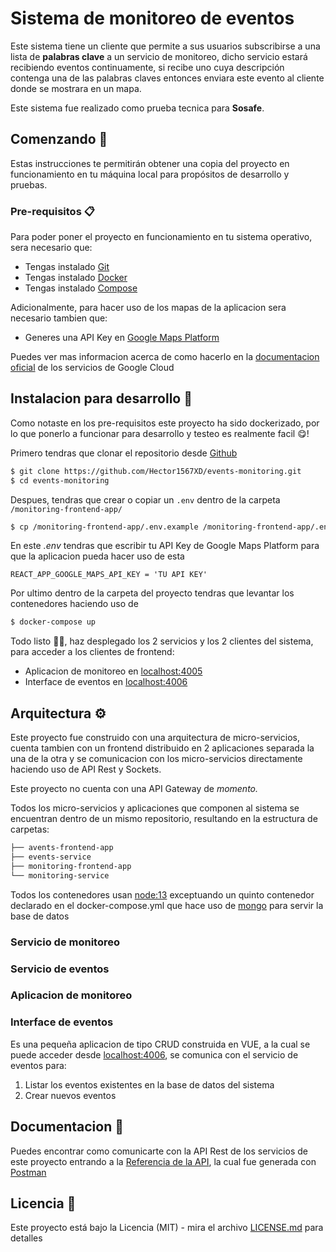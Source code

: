 # Sistema de monitoreo de eventos

Este sistema tiene un cliente que permite a sus usuarios subscribirse a una lista de **palabras clave** a un servicio de monitoreo, dicho servicio estará recibiendo eventos continuamente, si recibe uno cuya descripción contenga una de las palabras claves entonces enviara este evento al cliente donde se mostrara en un mapa.

Este sistema fue realizado como prueba tecnica para **Sosafe**.

## Comenzando 🚀

Estas instrucciones te permitirán obtener una copia del proyecto en funcionamiento en tu máquina local para propósitos de desarrollo y pruebas.

### Pre-requisitos 📋

Para poder poner el proyecto en funcionamiento en tu sistema operativo, sera necesario que:

* Tengas instalado [Git](https://git-scm.com/downloads)
* Tengas instalado [Docker](https://docs.docker.com/installation/#installation)
* Tengas instalado [Compose](https://docs.docker.com/compose/install/)

Adicionalmente, para hacer uso de los mapas de la aplicacion sera necesario tambien que:
* Generes una API Key en [Google Maps Platform](https://console.cloud.google.com/google/maps-apis/)

Puedes ver mas informacion acerca de como hacerlo en la [documentacion oficial](https://developers.google.com/maps/documentation/javascript/cloud-setup/) de los servicios de Google Cloud

## Instalacion para desarrollo 🔧

Como notaste en los pre-requisitos este proyecto ha sido dockerizado, por lo que ponerlo a funcionar para desarrollo y testeo es realmente facil 😋!

Primero tendras que clonar el repositorio desde [Github](https://github.com/Hector1567XD/events-monitoring.git)

```bash
$ git clone https://github.com/Hector1567XD/events-monitoring.git
$ cd events-monitoring
```

Despues, tendras que crear o copiar un `.env` dentro de la carpeta `/monitoring-frontend-app/`
```bash
$ cp /monitoring-frontend-app/.env.example /monitoring-frontend-app/.env
```

En este _.env_ tendras que escribir tu API Key de Google Maps Platform para que la aplicacion pueda hacer uso de esta
```
REACT_APP_GOOGLE_MAPS_API_KEY = 'TU API KEY'
```

Por ultimo dentro de la carpeta del proyecto tendras que levantar los contenedores haciendo uso de

```bash
$ docker-compose up
```

Todo listo 🧙‍♂️,  haz desplegado los 2 servicios y los 2 clientes del sistema, para acceder a los clientes de frontend:

- Aplicacion de monitoreo en [localhost:4005](http://localhost:4005)
- Interface de eventos en [localhost:4006](http://localhost:4006)

## Arquitectura ⚙️

Este proyecto fue construido con una arquitectura de micro-servicios, cuenta tambien con un frontend distribuido en 2 aplicaciones separada la una de la otra y se comunicacion con los micro-servicios directamente haciendo uso de API Rest y Sockets.

Este proyecto no cuenta con una API Gateway de _momento._

Todos los micro-servicios y aplicaciones que componen al sistema se encuentran dentro de un mismo repositorio, resultando en la estructura de carpetas:

```bash
├── avents-frontend-app
├── events-service
├── monitoring-frontend-app
└── monitoring-service
```

Todos los contenedores usan [node:13](https://hub.docker.com/_/node) exceptuando un quinto contenedor declarado en el docker-compose.yml que hace uso de [mongo](https://hub.docker.com/_/mongo) para servir la base de datos

### Servicio de monitoreo

### Servicio de eventos

### Aplicacion de monitoreo

### Interface de eventos
Es una pequeña aplicacion de tipo CRUD construida en VUE, a la cual se puede acceder desde [localhost:4006](http://localhost:4006), se comunica con el servicio de eventos para:
1. Listar los eventos existentes en la base de datos del sistema
2. Crear nuevos eventos

## Documentacion 📖

Puedes encontrar como comunicarte con la API Rest de los servicios de este proyecto entrando a la [Referencia de la API](https://documenter.getpostman.com/view/4092353/Tzm8Eup6#48cb5ce6-7c25-4664-8ef9-058f5ab7aff5), la cual fue generada con [Postman](https://www.postman.com)

## Licencia 📄

Este proyecto está bajo la Licencia (MIT) - mira el archivo [LICENSE.md](LICENSE.md) para detalles
